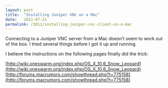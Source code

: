 ```yaml
---
layout: post
title:  "Installing Juniper VNC on a Mac"
date:   2011-07-21
permalink: /2011/installing-juniper-vnc-client-on-a-mac
---
```


Connecting to a Juniper VNC server from a Mac doesn’t seem to work out of the box.
I tried several things before I got it up and running.

I believe the instructions on the following pages finally did the trick:

[http://wiki.oneswarm.org/index.php/OS_X_10.6_Snow_Leopard](http://wiki.oneswarm.org/index.php/OS_X_10.6_Snow_Leopard)
[http://forums.macrumors.com/showthread.php?t=775158](http://forums.macrumors.com/showthread.php?t=775158)
